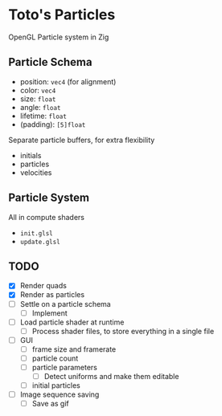 # Toto's Particles

OpenGL Particle system in Zig

## Particle Schema

- position: `vec4` (for alignment)
- color: `vec4`
- size: `float`
- angle: `float`
- lifetime: `float`
- (padding): `[5]float`

Separate particle buffers, for extra flexibility

- initials
- particles
- velocities

## Particle System

All in compute shaders

- `init.glsl`
- `update.glsl`

## TODO

- [x] Render quads
- [x] Render as particles
- [ ] Settle on a particle schema
  - [ ] Implement
- [ ] Load particle shader at runtime
  - [ ] Process shader files, to store everything in a single file
- [ ] GUI
  - [ ] frame size and framerate
  - [ ] particle count
  - [ ] particle parameters
    - [ ] Detect uniforms and make them editable
  - [ ] initial particles
- [ ] Image sequence saving
  - [ ] Save as gif
